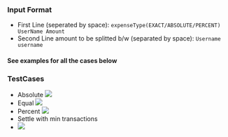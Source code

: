 ### Input Format
- First Line (seperated by space):  `expenseType(EXACT/ABSOLUTE/PERCENT) UserName Amount`
- Second Line amount to be splitted b/w (separated by space): `Username username`

#### See examples for all the cases below

### TestCases
- Absolute
![](https://github.com/Shubham076/Dark-Themes/blob/main/Screenshots/Absolute.png)
- Equal
![](https://github.com/Shubham076/Dark-Themes/blob/main/Screenshots/Equal.png)
- Percent
![](https://github.com/Shubham076/Dark-Themes/blob/main/Screenshots/percent.png)
- Settle with min transactions
- ![](https://github.com/Shubham076/Dark-Themes/blob/main/Screenshots/minTransactions.png)